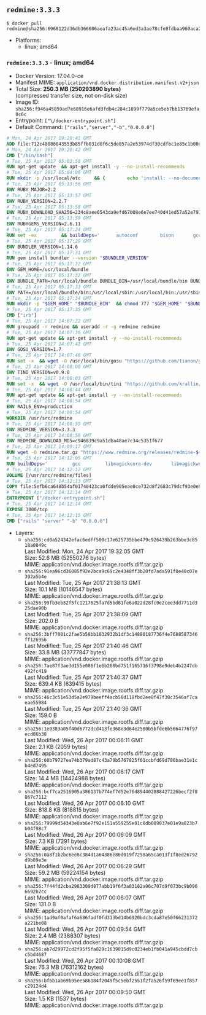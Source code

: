 ## `redmine:3.3.3`

```console
$ docker pull redmine@sha256:6968122d36db366606aeafa23ac45a6ed3a3ae78cfe8fdbaa960aca2823409da
```

-	Platforms:
	-	linux; amd64

### `redmine:3.3.3` - linux; amd64

-	Docker Version: 17.04.0-ce
-	Manifest MIME: `application/vnd.docker.distribution.manifest.v2+json`
-	Total Size: **250.3 MB (250293890 bytes)**  
	(compressed transfer size, not on-disk size)
-	Image ID: `sha256:f946a45859ad7e68916e6afd3fdb4c284c1899f779a5ce5eb7bb13769efa0c6c`
-	Entrypoint: `["\/docker-entrypoint.sh"]`
-	Default Command: `["rails","server","-b","0.0.0.0"]`

```dockerfile
# Mon, 24 Apr 2017 19:20:41 GMT
ADD file:712c48086043553b85ffb031d8f6c5de857a2e53974df30cdfbc1e85c1b00a25 in / 
# Mon, 24 Apr 2017 19:20:42 GMT
CMD ["/bin/bash"]
# Tue, 25 Apr 2017 05:03:58 GMT
RUN apt-get update 	&& apt-get install -y --no-install-recommends 		bzip2 		ca-certificates 		libffi-dev 		libgdbm3 		libssl-dev 		libyaml-dev 		procps 		zlib1g-dev 	&& rm -rf /var/lib/apt/lists/*
# Tue, 25 Apr 2017 05:04:06 GMT
RUN mkdir -p /usr/local/etc 	&& { 		echo 'install: --no-document'; 		echo 'update: --no-document'; 	} >> /usr/local/etc/gemrc
# Tue, 25 Apr 2017 05:13:56 GMT
ENV RUBY_MAJOR=2.2
# Tue, 25 Apr 2017 05:13:57 GMT
ENV RUBY_VERSION=2.2.7
# Tue, 25 Apr 2017 05:13:58 GMT
ENV RUBY_DOWNLOAD_SHA256=234c8aee6543da9efd67008e6e7ee740d41ed57a52e797f65043c3b5ec3bcb53
# Tue, 25 Apr 2017 05:13:59 GMT
ENV RUBYGEMS_VERSION=2.6.11
# Tue, 25 Apr 2017 05:17:24 GMT
RUN set -ex 		&& buildDeps=' 		autoconf 		bison 		gcc 		libbz2-dev 		libgdbm-dev 		libglib2.0-dev 		libncurses-dev 		libreadline-dev 		libxml2-dev 		libxslt-dev 		make 		ruby 		wget 		xz-utils 	' 	&& apt-get update 	&& apt-get install -y --no-install-recommends $buildDeps 	&& rm -rf /var/lib/apt/lists/* 		&& wget -O ruby.tar.xz "https://cache.ruby-lang.org/pub/ruby/${RUBY_MAJOR%-rc}/ruby-$RUBY_VERSION.tar.xz" 	&& echo "$RUBY_DOWNLOAD_SHA256 *ruby.tar.xz" | sha256sum -c - 		&& mkdir -p /usr/src/ruby 	&& tar -xJf ruby.tar.xz -C /usr/src/ruby --strip-components=1 	&& rm ruby.tar.xz 		&& cd /usr/src/ruby 		&& { 		echo '#define ENABLE_PATH_CHECK 0'; 		echo; 		cat file.c; 	} > file.c.new 	&& mv file.c.new file.c 		&& autoconf 	&& ./configure --disable-install-doc --enable-shared 	&& make -j"$(nproc)" 	&& make install 		&& apt-get purge -y --auto-remove $buildDeps 	&& cd / 	&& rm -r /usr/src/ruby 		&& gem update --system "$RUBYGEMS_VERSION"
# Tue, 25 Apr 2017 05:17:29 GMT
ENV BUNDLER_VERSION=1.14.6
# Tue, 25 Apr 2017 05:17:31 GMT
RUN gem install bundler --version "$BUNDLER_VERSION"
# Tue, 25 Apr 2017 05:17:32 GMT
ENV GEM_HOME=/usr/local/bundle
# Tue, 25 Apr 2017 05:17:32 GMT
ENV BUNDLE_PATH=/usr/local/bundle BUNDLE_BIN=/usr/local/bundle/bin BUNDLE_SILENCE_ROOT_WARNING=1 BUNDLE_APP_CONFIG=/usr/local/bundle
# Tue, 25 Apr 2017 05:17:33 GMT
ENV PATH=/usr/local/bundle/bin:/usr/local/sbin:/usr/local/bin:/usr/sbin:/usr/bin:/sbin:/bin
# Tue, 25 Apr 2017 05:17:34 GMT
RUN mkdir -p "$GEM_HOME" "$BUNDLE_BIN" 	&& chmod 777 "$GEM_HOME" "$BUNDLE_BIN"
# Tue, 25 Apr 2017 05:17:35 GMT
CMD ["irb"]
# Tue, 25 Apr 2017 14:07:22 GMT
RUN groupadd -r redmine && useradd -r -g redmine redmine
# Tue, 25 Apr 2017 14:07:36 GMT
RUN apt-get update && apt-get install -y --no-install-recommends 		ca-certificates 		wget 	&& rm -rf /var/lib/apt/lists/*
# Tue, 25 Apr 2017 14:07:41 GMT
ENV GOSU_VERSION=1.7
# Tue, 25 Apr 2017 14:07:46 GMT
RUN set -x 	&& wget -O /usr/local/bin/gosu "https://github.com/tianon/gosu/releases/download/$GOSU_VERSION/gosu-$(dpkg --print-architecture)" 	&& wget -O /usr/local/bin/gosu.asc "https://github.com/tianon/gosu/releases/download/$GOSU_VERSION/gosu-$(dpkg --print-architecture).asc" 	&& export GNUPGHOME="$(mktemp -d)" 	&& gpg --keyserver ha.pool.sks-keyservers.net --recv-keys B42F6819007F00F88E364FD4036A9C25BF357DD4 	&& gpg --batch --verify /usr/local/bin/gosu.asc /usr/local/bin/gosu 	&& rm -r "$GNUPGHOME" /usr/local/bin/gosu.asc 	&& chmod +x /usr/local/bin/gosu 	&& gosu nobody true
# Tue, 25 Apr 2017 14:08:00 GMT
ENV TINI_VERSION=v0.9.0
# Tue, 25 Apr 2017 14:08:03 GMT
RUN set -x 	&& wget -O /usr/local/bin/tini "https://github.com/krallin/tini/releases/download/$TINI_VERSION/tini" 	&& wget -O /usr/local/bin/tini.asc "https://github.com/krallin/tini/releases/download/$TINI_VERSION/tini.asc" 	&& export GNUPGHOME="$(mktemp -d)" 	&& gpg --keyserver ha.pool.sks-keyservers.net --recv-keys 6380DC428747F6C393FEACA59A84159D7001A4E5 	&& gpg --batch --verify /usr/local/bin/tini.asc /usr/local/bin/tini 	&& rm -r "$GNUPGHOME" /usr/local/bin/tini.asc 	&& chmod +x /usr/local/bin/tini 	&& tini -h
# Tue, 25 Apr 2017 14:08:44 GMT
RUN apt-get update && apt-get install -y --no-install-recommends 		imagemagick 		libmysqlclient18 		libpq5 		libsqlite3-0 				bzr 		git 		mercurial 		openssh-client 		subversion 	&& rm -rf /var/lib/apt/lists/*
# Tue, 25 Apr 2017 14:08:54 GMT
ENV RAILS_ENV=production
# Tue, 25 Apr 2017 14:08:54 GMT
WORKDIR /usr/src/redmine
# Tue, 25 Apr 2017 14:08:55 GMT
ENV REDMINE_VERSION=3.3.3
# Tue, 25 Apr 2017 14:08:56 GMT
ENV REDMINE_DOWNLOAD_MD5=c946839c9a51dba48ae7c34c5351f677
# Tue, 25 Apr 2017 14:09:17 GMT
RUN wget -O redmine.tar.gz "https://www.redmine.org/releases/redmine-${REDMINE_VERSION}.tar.gz" 	&& echo "$REDMINE_DOWNLOAD_MD5 redmine.tar.gz" | md5sum -c - 	&& tar -xvf redmine.tar.gz --strip-components=1 	&& rm redmine.tar.gz files/delete.me log/delete.me 	&& mkdir -p tmp/pdf public/plugin_assets 	&& chown -R redmine:redmine ./
# Tue, 25 Apr 2017 14:12:05 GMT
RUN buildDeps=' 		gcc 		libmagickcore-dev 		libmagickwand-dev 		libmysqlclient-dev 		libpq-dev 		libsqlite3-dev 		make 		patch 	' 	&& set -ex 	&& apt-get update && apt-get install -y $buildDeps --no-install-recommends 	&& rm -rf /var/lib/apt/lists/* 	&& bundle install --without development test 	&& for adapter in mysql2 postgresql sqlite3; do 		echo "$RAILS_ENV:" > ./config/database.yml; 		echo "  adapter: $adapter" >> ./config/database.yml; 		bundle install --without development test; 	done 	&& rm ./config/database.yml 	&& apt-get purge -y --auto-remove $buildDeps
# Tue, 25 Apr 2017 14:12:12 GMT
VOLUME [/usr/src/redmine/files]
# Tue, 25 Apr 2017 14:12:13 GMT
COPY file:5efb6ca648b54af01740423ca0fdde905eae0ce732d8f2683c79dcf93e0e86c5 in / 
# Tue, 25 Apr 2017 14:12:14 GMT
ENTRYPOINT ["/docker-entrypoint.sh"]
# Tue, 25 Apr 2017 14:12:14 GMT
EXPOSE 3000/tcp
# Tue, 25 Apr 2017 14:12:15 GMT
CMD ["rails" "server" "-b" "0.0.0.0"]
```

-	Layers:
	-	`sha256:cd0a524342efac6edff500c17e625735bbe479c926439b263bbe3c8518a0849c`  
		Last Modified: Mon, 24 Apr 2017 19:32:05 GMT  
		Size: 52.6 MB (52550276 bytes)  
		MIME: application/vnd.docker.image.rootfs.diff.tar.gzip
	-	`sha256:91ea96cd36085f92e2bca9c69c2e4348ff3b20fd7ada591f8e40c07e392a5b4e`  
		Last Modified: Tue, 25 Apr 2017 21:38:13 GMT  
		Size: 10.1 MB (10146547 bytes)  
		MIME: application/vnd.docker.image.rootfs.diff.tar.gzip
	-	`sha256:99fb3eb32f5fc1217625fa7d5bd81fe6a022d28fc0e2cee3dd7711d325dae90b`  
		Last Modified: Tue, 25 Apr 2017 21:38:09 GMT  
		Size: 202.0 B  
		MIME: application/vnd.docker.image.rootfs.diff.tar.gzip
	-	`sha256:3bff7001c2fae5b58bb1032932b1df3c14880187736f4e7688587346ff126956`  
		Last Modified: Tue, 25 Apr 2017 21:40:46 GMT  
		Size: 33.8 MB (33777847 bytes)  
		MIME: application/vnd.docker.image.rootfs.diff.tar.gzip
	-	`sha256:7ae87f3ae3d155e086f1e6b268bd751f165716f3798e9deb4b2247db492fc419`  
		Last Modified: Tue, 25 Apr 2017 21:40:37 GMT  
		Size: 639.4 KB (639415 bytes)  
		MIME: application/vnd.docker.image.rootfs.diff.tar.gzip
	-	`sha256:46c3c51e53d5a2e979beeff4acb58d118fbd2ee8f47f38c3546af7caeae55984`  
		Last Modified: Tue, 25 Apr 2017 21:40:36 GMT  
		Size: 159.0 B  
		MIME: application/vnd.docker.image.rootfs.diff.tar.gzip
	-	`sha256:1e0383a05f40d6772dcd413fe368e3d64e2580b5bfde6b5664776f97ecd86b38`  
		Last Modified: Wed, 26 Apr 2017 00:06:11 GMT  
		Size: 2.1 KB (2059 bytes)  
		MIME: application/vnd.docker.image.rootfs.diff.tar.gzip
	-	`sha256:60b79727ea74b379ad87c43a79b5767825f61ccbfd69d786bae31e1cb4ed7495`  
		Last Modified: Wed, 26 Apr 2017 00:06:17 GMT  
		Size: 14.4 MB (14424988 bytes)  
		MIME: application/vnd.docker.image.rootfs.diff.tar.gzip
	-	`sha256:bcf7ca2516905a386137b774ef7d52e76d894402088427226becf2f8867c7112`  
		Last Modified: Wed, 26 Apr 2017 00:06:10 GMT  
		Size: 818.8 KB (818815 bytes)  
		MIME: application/vnd.docker.image.rootfs.diff.tar.gzip
	-	`sha256:79999d54343e0ab6e7f92e151a559255e01c8db089037e01e9a823b7b04f98c7`  
		Last Modified: Wed, 26 Apr 2017 00:06:09 GMT  
		Size: 7.3 KB (7291 bytes)  
		MIME: application/vnd.docker.image.rootfs.diff.tar.gzip
	-	`sha256:0a8f1b2bc6ee8c384d1a64386e86d019f7258a65ca013f1f8ed26792d9b89e3e`  
		Last Modified: Wed, 26 Apr 2017 00:06:29 GMT  
		Size: 59.2 MB (59224154 bytes)  
		MIME: application/vnd.docker.image.rootfs.diff.tar.gzip
	-	`sha256:7f44fd2cba2983309d877abb19f6f3a03182a96c707d9f073bc9b0966692b2cc`  
		Last Modified: Wed, 26 Apr 2017 00:06:07 GMT  
		Size: 131.0 B  
		MIME: application/vnd.docker.image.rootfs.diff.tar.gzip
	-	`sha256:1ad9af0afaf6a686fadf0fd313bd14b6920bdc3cda87e50f66231372a221be08`  
		Last Modified: Wed, 26 Apr 2017 00:09:54 GMT  
		Size: 2.4 MB (2388307 bytes)  
		MIME: application/vnd.docker.image.rootfs.diff.tar.gzip
	-	`sha256:ab7d29972cd2f95f5fa829c1639015d9c0234eb1fb041a945cbdd7cbc5bd4687`  
		Last Modified: Wed, 26 Apr 2017 00:10:08 GMT  
		Size: 76.3 MB (76312162 bytes)  
		MIME: application/vnd.docker.image.rootfs.diff.tar.gzip
	-	`sha256:bf6b1ab69b95ee586184f2049f5c5ebf2551f2fa526f59f69ee1f857c29124d4`  
		Last Modified: Wed, 26 Apr 2017 00:09:50 GMT  
		Size: 1.5 KB (1537 bytes)  
		MIME: application/vnd.docker.image.rootfs.diff.tar.gzip
